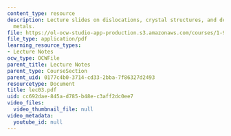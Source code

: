 ```yaml
---
content_type: resource
description: Lecture slides on dislocations, crystal structures, and deformation of
  metals.
file: https://ol-ocw-studio-app-production.s3.amazonaws.com/courses/1-978-from-nano-to-macro-introduction-to-atomistic-modeling-techniques-january-iap-2007/cc692dae845ad785b48ec3aff2dc0ee7_lec03.pdf
file_type: application/pdf
learning_resource_types:
- Lecture Notes
ocw_type: OCWFile
parent_title: Lecture Notes
parent_type: CourseSection
parent_uid: 0177c4b0-3714-cd33-2bba-7f86327d2493
resourcetype: Document
title: lec03.pdf
uid: cc692dae-845a-d785-b48e-c3aff2dc0ee7
video_files:
  video_thumbnail_file: null
video_metadata:
  youtube_id: null
---
```


